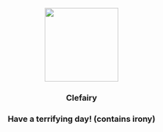 <p align="center">
    <img src="https://raw.githubusercontent.com/PokeAPI/sprites/master/sprites/pokemon/35.png" width="150" height="150">
</p>
<h3 align="center"> <b>Clefairy</b></h3>
<h3 align="center">Have a terrifying day! (contains irony)</h3>
